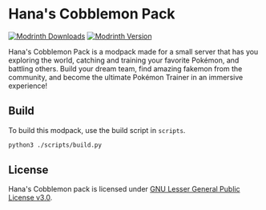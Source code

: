 # Hana's Cobblemon Pack

[![Modrinth Downloads](https://img.shields.io/modrinth/dt/hanas-cobblemon-pack?logo=modrinth&label=Downloads&labelColor=15151e&color=00af5c&style=flat-square)](https://modrinth.com/modpack/hanas-cobblemon-pack)
[![Modrinth Version](https://img.shields.io/modrinth/v/hanas-cobblemon-pack?label=Version&labelColor=15151e&color=007daf&style=flat-square)](https://modrinth.com/modpack/hanas-cobblemon-pack/version/latest)

Hana's Cobblemon Pack is a modpack made for a small server that has you exploring the world,
catching and training your favorite Pokémon, and battling others. Build your dream team, find amazing
fakemon from the community, and become the ultimate Pokémon Trainer in an immersive experience!

## Build

To build this modpack, use the build script in `scripts`.

```sh
python3 ./scripts/build.py
```

## License

Hana's Cobblemon pack is licensed under [GNU Lesser General Public License v3.0](/LICENSE).
